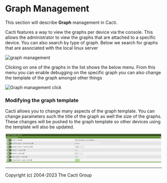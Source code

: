 # Graph Management

This section will describe **Graph** management in Cacti.

Cacti features a way to view the graphs per device via the console. This allows
the administrator to view the graphs that are attached to a specific device. You
can also search by type of graph. Below we search for graphs that are
associated with the local linux server

![graph management](images/graph-managment.png)

Clicking on one of the graphs in the list shows the below menu. From this menu
you can enable debugging on the specific graph you can also change the template
of the graph amongst other things

![Graph management click](images/graph-managment-graph.png)

### Modifying the graph template

Cacti allows you to change many aspects of the graph template.  You can
change parameters such the title of the graph as well the size of the graphs.
These changes will be pushed to the graph template so other devices using the
template will also be updated.

![Graph template options](images/graph-template-options.png)

---
<copy>Copyright (c) 2004-2023 The Cacti Group</copy>
